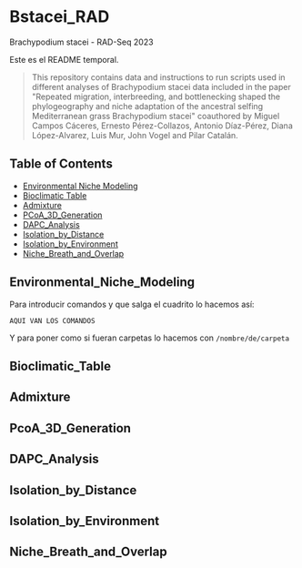 # Bstacei_RAD

Brachypodium stacei - RAD-Seq 2023

Este es el README temporal.

> This repository contains data and instructions to run scripts used in different analyses of Brachypodium stacei data included in the paper "Repeated migration, interbreeding, and bottlenecking  shaped the phylogeography and niche adaptation of the ancestral selfing Mediterranean grass Brachypodium stacei" coauthored by Miguel Campos Cáceres, Ernesto Pérez-Collazos, Antonio Díaz-Pérez, Diana López-Alvarez, Luis Mur, John Vogel and Pilar Catalán. 

## Table of Contents
* [Environmental Niche Modeling](#environmental_niche_modeling)
* [Bioclimatic Table](#bioclimatic_table)
* [Admixture](#admixture)
* [PCoA_3D_Generation](#pcoa_3d_generation)
* [DAPC_Analysis](#dapc_analysis)
* [Isolation_by_Distance](#isolation_by_distance)
* [Isolation_by_Environment](#isolation_by_environment)
* [Niche_Breath_and_Overlap](#niche_breath_and_overlap)

## Environmental_Niche_Modeling

Para introducir comandos y que salga el cuadrito lo hacemos así:
```
AQUI VAN LOS COMANDOS
```

Y para poner como si fueran carpetas lo hacemos con `/nombre/de/carpeta`
## Bioclimatic_Table

## Admixture

## PcoA_3D_Generation

## DAPC_Analysis

## Isolation_by_Distance

## Isolation_by_Environment

## Niche_Breath_and_Overlap
